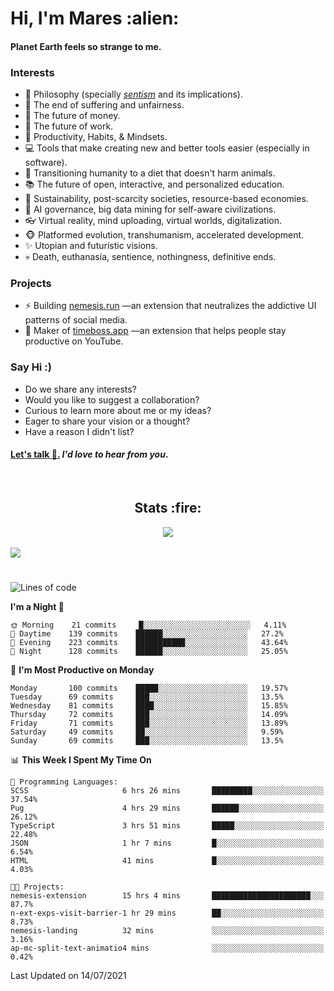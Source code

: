 <h1>Hi, I'm Mares :alien:</h1>

#### Planet Earth feels so strange to me.

### **Interests**

- 🌊 Philosophy (specially [_sentism_][sentismmedium] and its implications).
- 🎯 The end of suffering and unfairness.
- 💸 The future of money.
- 💼 The future of work.
- 🧠 Productivity, Habits, & Mindsets.
- 💻 Tools that make creating new and better tools easier (especially in software).
- 🥗 Transitioning humanity to a diet that doesn't harm animals.
- 📚 The future of open, interactive, and personalized education.
- 🌱 Sustainability, post-scarcity societies, resource-based economies.
- 🤖 AI governance, big data mining for self-aware civilizations.
- 👓 Virtual reality, mind uploading, virtual worlds, digitalization.
- 🐵 Platformed evolution, transhumanism, accelerated development.
- ✨ Utopian and futuristic visions.
- 💀 Death, euthanasia, sentience, nothingness, definitive ends.


### **Projects**

- ⚡ Building [nemesis.run](https://nemesis.run) —an extension that neutralizes the addictive UI patterns of social media.
- 💎 Maker of [timeboss.app](https://timeboss.app) —an extension that helps people stay productive on YouTube.


### **Say Hi :)**

- Do we share any interests?
- Would you like to suggest a collaboration?
- Curious to learn more about me or my ideas?
- Eager to share your vision or a thought?
- Have a reason I didn't list?

#### [Let's talk :wave:.](mailto:mareszhar@gmail.com) _I'd love to hear from you_.

[sentismmedium]: https://medium.com/@mareszhar/born-a-prisoner-a-reflection-about-life-its-struggles-and-a-plan-to-escape-d8566ce9b026

<br>

<h2 align="center">Stats :fire:</h2>

<div align="center">
  <img src="https://github-readme-streak-stats.herokuapp.com?user=mareszhar&theme=black-ice&hide_border=true&stroke=FFFFFF15&ring=DF8FFE&fire=DF8FFE&currStreakLabel=DF8FFE&background=1A232A&currStreakNum=86FFAB&dates=B1AAB3FF">
</div>

<br>

<img src="https://activity-graph.herokuapp.com/graph?username=mareszhar&theme=nord&bg_color=00000000&color=979797&line=DF8FFE&point=00000000&area=true&hide_border=true">

<br>

<h1></h1>

<!--START_SECTION:waka-->
![Lines of code](https://img.shields.io/badge/From%20Hello%20World%20I%27ve%20Written-108229%20lines%20of%20code-blue)

**I'm a Night 🦉** 

```text
🌞 Morning    21 commits     █░░░░░░░░░░░░░░░░░░░░░░░░   4.11% 
🌆 Daytime    139 commits    ██████░░░░░░░░░░░░░░░░░░░   27.2% 
🌃 Evening    223 commits    ███████████░░░░░░░░░░░░░░   43.64% 
🌙 Night      128 commits    ██████░░░░░░░░░░░░░░░░░░░   25.05%

```
📅 **I'm Most Productive on Monday** 

```text
Monday       100 commits    █████░░░░░░░░░░░░░░░░░░░░   19.57% 
Tuesday      69 commits     ███░░░░░░░░░░░░░░░░░░░░░░   13.5% 
Wednesday    81 commits     ████░░░░░░░░░░░░░░░░░░░░░   15.85% 
Thursday     72 commits     ███░░░░░░░░░░░░░░░░░░░░░░   14.09% 
Friday       71 commits     ███░░░░░░░░░░░░░░░░░░░░░░   13.89% 
Saturday     49 commits     ██░░░░░░░░░░░░░░░░░░░░░░░   9.59% 
Sunday       69 commits     ███░░░░░░░░░░░░░░░░░░░░░░   13.5%

```


📊 **This Week I Spent My Time On** 

```text
💬 Programming Languages: 
SCSS                     6 hrs 26 mins       █████████░░░░░░░░░░░░░░░░   37.54% 
Pug                      4 hrs 29 mins       ██████░░░░░░░░░░░░░░░░░░░   26.12% 
TypeScript               3 hrs 51 mins       █████░░░░░░░░░░░░░░░░░░░░   22.48% 
JSON                     1 hr 7 mins         █░░░░░░░░░░░░░░░░░░░░░░░░   6.54% 
HTML                     41 mins             █░░░░░░░░░░░░░░░░░░░░░░░░   4.03%

🐱‍💻 Projects: 
nemesis-extension        15 hrs 4 mins       ██████████████████████░░░   87.7% 
n-ext-exps-visit-barrier-1 hr 29 mins        ██░░░░░░░░░░░░░░░░░░░░░░░   8.73% 
nemesis-landing          32 mins             ░░░░░░░░░░░░░░░░░░░░░░░░░   3.16% 
ap-mc-split-text-animatio4 mins              ░░░░░░░░░░░░░░░░░░░░░░░░░   0.42%

```


 Last Updated on 14/07/2021
<!--END_SECTION:waka-->

